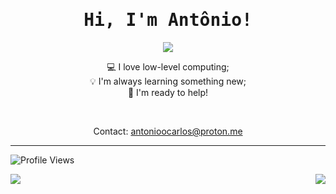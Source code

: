 <div align="center">
  
# <samp>Hi, I'm Antônio!</samp>
</div>
<div align="center">
  <img src=https://github-readme-streak-stats.herokuapp.com/?user=JuniorBecari10&theme=transparent&hide_border=true&&layout=compact/>

  💻 I love low-level computing; <br />
  💡 I'm always learning something new; <br />
  💬 I'm ready to help!

<br />

Contact: antonioocarlos@proton.me

</div>

---

![Profile Views](https://komarev.com/ghpvc?username=JuniorBecari10&label=Profile%20Views&color=2F2E41&style=flat)

<img align="left" src="https://github-readme-stats.vercel.app/api/?username=JuniorBecari10&show_icons=true&count_private=true&theme=transparent">
<img align="right" src="https://github-readme-stats.vercel.app/api/top-langs/?username=JuniorBecari10&langs_count=5&theme=transparent&layout=compact">
